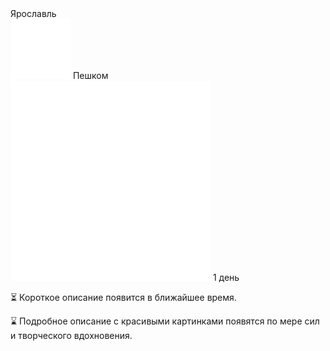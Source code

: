 <link rel="stylesheet" href="../assets-custom/css/style-markdown.css">
<div class="cover-container" style="background-image: url('yaroslavl.jpg'); background-position-y: 80%;">
	<div class="cover-text">
		<div class="cover-title">
            Ярославль
        </div>
		<div class="cover-description">
			<div>
                <img class="cover-icon" src="../assets-custom/icon-footsteps.png" loading="lazy" alt="" />
                <span>Пешком</span>
            </div>
            <div>
                <img class="cover-icon" loading="lazy" src="../assets-custom/icon-time.png" alt=""  />
                <span>1 день</span>
            </div>
		</div>
	</div>
</div>

<div id="map"></div>


⏳ Короткое описание появится в ближайшее время.

⌛ Подробное описание с красивыми картинками появятся по мере сил и творческого вдохновения.

<link href="https://api.mapbox.com/mapbox-gl-js/v3.10.0/mapbox-gl.css" rel="stylesheet">
<script src="https://api.mapbox.com/mapbox-gl-js/v3.10.0/mapbox-gl.js"></script>
<script src="https://cdn.jsdelivr.net/npm/js-yaml@4.1.0/dist/js-yaml.min.js"></script>
<script src="../assets-custom/js/cozy-journey.js"></script>
<script>
	architectMap({gpxTracks: [
        {path: 'yaroslavl-bus.gpx', color: 'blue'},
        {path: 'yaroslavl-hike.gpx'}
    ], yamlPoints: 'points.yaml'});
</script>